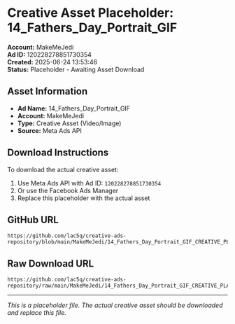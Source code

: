 # Creative Asset Placeholder: 14_Fathers_Day_Portrait_GIF

**Account:** MakeMeJedi  
**Ad ID:** 120228278851730354  
**Created:** 2025-06-24 13:53:46  
**Status:** Placeholder - Awaiting Asset Download

## Asset Information
- **Ad Name:** 14_Fathers_Day_Portrait_GIF
- **Account:** MakeMeJedi
- **Type:** Creative Asset (Video/Image)
- **Source:** Meta Ads API

## Download Instructions
To download the actual creative asset:

1. Use Meta Ads API with Ad ID: `120228278851730354`
2. Or use the Facebook Ads Manager
3. Replace this placeholder with the actual asset

## GitHub URL
```
https://github.com/lac5q/creative-ads-repository/blob/main/MakeMeJedi/14_Fathers_Day_Portrait_GIF_CREATIVE_PLACEHOLDER.md
```

## Raw Download URL
```
https://github.com/lac5q/creative-ads-repository/raw/main/MakeMeJedi/14_Fathers_Day_Portrait_GIF_CREATIVE_PLACEHOLDER.md
```

---
*This is a placeholder file. The actual creative asset should be downloaded and replace this file.*
